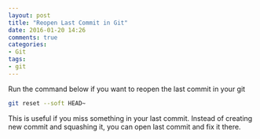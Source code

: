 ```yaml
---
layout: post
title: "Reopen Last Commit in Git"
date: 2016-01-20 14:26
comments: true
categories:
- Git
tags:
- git
---
```


Run the command below if you want to reopen the last commit in your git

```bash
git reset --soft HEAD~
```

This is useful if you miss something in your last commit. Instead of creating new commit and squashing it, you can open last commit and fix it there.
